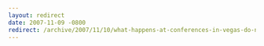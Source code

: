 ```yaml
---
layout: redirect
date: 2007-11-09 -0800
redirect: /archive/2007/11/10/what-happens-at-conferences-in-vegas-do-not-stay-in.aspx/
---
```

